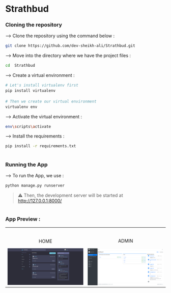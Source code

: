
# Strathbud
</div>

### Cloning the repository

--> Clone the repository using the command below :
```bash
git clone https://github.com/dev-sheikh-ali/Strathbud.git

```

--> Move into the directory where we have the project files : 
```bash
cd  Strathbud

```

--> Create a virtual environment :
```bash
# Let's install virtualenv first
pip install virtualenv

# Then we create our virtual environment
virtualenv env

```

--> Activate the virtual environment :
```bash
env\scripts\activate

```

--> Install the requirements :
```bash
pip install -r requirements.txt

```

#

### Running the App

--> To run the App, we use :
```bash
python manage.py runserver

```

> ⚠ Then, the development server will be started at http://127.0.0.1:8000/

#

### App Preview :

<table width="100%"> 
<tr>
<td width="50%">      
&nbsp; 
<br>
<p align="center">
  HOME
</p>
<img src="https://github.com/dev-sheikh-ali/Strathbud/blob/main/static/images/home.png">
</td> 
<td width="50%">
<br>
<p align="center">
  ADMIN
</p>
<img src="https://github.com/dev-sheikh-ali/Strathbud/blob/main/static/images/admin.png">  
</td>
</table>


